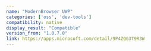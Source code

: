 ```yaml
---
name: "ModernBrowser UWP"
categories: ['oss', 'dev-tools']
compatibility: native
display_result: "Compatible"
version_from: "1.0.7.0"
link: https://apps.microsoft.com/detail/9P4ZQG3T9R3W
---
```

